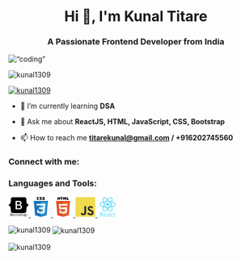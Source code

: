 <h1 align="center">Hi 👋, I'm Kunal Titare</h1>
<h3 align="center">A Passionate Frontend Developer from India</h3>

<img align=“right” alt=“coding” width=“400” src=“https://media.tenor.com/-UygBh3nnfEAAAAC/coding.gif”/>

<p align="left"> <img src="https://komarev.com/ghpvc/?username=kunal1309&label=Profile%20views&color=0e75b6&style=flat" alt="kunal1309" /> </p>

<p align="left"> <a href="https://github.com/ryo-ma/github-profile-trophy"><img src="https://github-profile-trophy.vercel.app/?username=kunal1309" alt="kunal1309" /></a> </p>

- 🌱 I’m currently learning **DSA**

- 💬 Ask me about **ReactJS, HTML, JavaScript, CSS, Bootstrap**

- 📫 How to reach me **titarekunal@gmail.com / +916202745560**

<h3 align="left">Connect with me:</h3>
<p align="left">
</p>

<h3 align="left">Languages and Tools:</h3>
<p align="left"> <a href="https://getbootstrap.com" target="_blank" rel="noreferrer"> <img src="https://raw.githubusercontent.com/devicons/devicon/master/icons/bootstrap/bootstrap-plain-wordmark.svg" alt="bootstrap" width="40" height="40"/> </a> <a href="https://www.w3schools.com/css/" target="_blank" rel="noreferrer"> <img src="https://raw.githubusercontent.com/devicons/devicon/master/icons/css3/css3-original-wordmark.svg" alt="css3" width="40" height="40"/> </a> <a href="https://www.w3.org/html/" target="_blank" rel="noreferrer"> <img src="https://raw.githubusercontent.com/devicons/devicon/master/icons/html5/html5-original-wordmark.svg" alt="html5" width="40" height="40"/> </a> <a href="https://developer.mozilla.org/en-US/docs/Web/JavaScript" target="_blank" rel="noreferrer"> <img src="https://raw.githubusercontent.com/devicons/devicon/master/icons/javascript/javascript-original.svg" alt="javascript" width="40" height="40"/> </a> <a href="https://reactjs.org/" target="_blank" rel="noreferrer"> <img src="https://raw.githubusercontent.com/devicons/devicon/master/icons/react/react-original-wordmark.svg" alt="react" width="40" height="40"/> </a> </p>

<p><img align="left" src="https://github-readme-stats.vercel.app/api/top-langs?username=kunal1309&show_icons=true&locale=en&layout=compact" alt="kunal1309" /></p>

<p>&nbsp;<img align="center" src="https://github-readme-stats.vercel.app/api?username=kunal1309&show_icons=true&locale=en" alt="kunal1309" /></p>

<p><img align="center" src="https://github-readme-streak-stats.herokuapp.com/?user=kunal1309&" alt="kunal1309" /></p>
